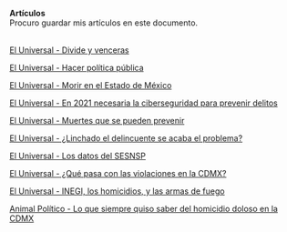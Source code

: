 **Artículos**
<br> Procuro guardar mis artículos en este documento.
<br><br>

[El Universal - Divide y venceras](https://www.eluniversal.com.mx/articulo/angel-serrano-galvez/nacion/divide-y-venceras)

[El Universal - Hacer política pública](https://www.eluniversal.com.mx/opinion/observatorio-nacional-ciudadano/hacer-politica-publica)

[El Universal - Morir en el Estado de México ](https://www.eluniversal.com.mx/opinion/observatorio-nacional-ciudadano/morir-en-el-estado-de-mexico)

[El Universal - En 2021 necesaria la ciberseguridad para prevenir delitos](https://www.eluniversal.com.mx/opinion/observatorio-nacional-ciudadano/en-2021-necesaria-la-ciberseguridad-para-prevenir-delitos)

[El Universal - Muertes que se pueden prevenir](https://www.eluniversal.com.mx/opinion/observatorio-nacional-ciudadano/muertes-que-se-pueden-prevenir)

[El Universal - ¿Linchado el delincuente se acaba el problema?](https://www.eluniversal.com.mx/opinion/observatorio-nacional-ciudadano/linchado-el-delincuente-se-acaba-el-problema)

[El Universal - Los datos del SESNSP](https://www.eluniversal.com.mx/opinion/observatorio-nacional-ciudadano/los-datos-del-sesnsp)

[El Universal - ¿Qué pasa con las violaciones en la CDMX?](https://www.eluniversal.com.mx/opinion/observatorio-nacional-ciudadano/que-pasa-con-las-violaciones-en-la-cdmx)

[El Universal - INEGI, los homicidios, y las armas de fuego](https://www.eluniversal.com.mx/columna/observatorio-nacional-ciudadano/nacion/inegi-los-homicidios-y-las-armas-de-fuego)

[Animal Político - Lo que siempre quiso saber del homicidio doloso en la CDMX](https://www.animalpolitico.com/blog-invitado/lo-que-siempre-quiso-saber-sobre-el-homicidio-doloso-en-la-cdmx/)


<br><br>

